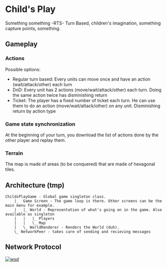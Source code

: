Child's Play
===========

Something something -RTS- Turn Based,  children's imagination, something capture points, something.

Gameplay
--------

### Actions

Possible options:

* Regular turn based: Every units can move once and have an action (wait/attack/other) each turn
* DnD: Every unit has 2 actions (move/wait/attack/other) each turn. Doing the same action twice has disminishing return
* Ticket: The player has a fixed number of ticket each turn. He can use them to do an action (move/wait/attack/other) on any unit. Disminishing return by action type

### Game state synchronization

At the beginning of your turn, you download the list of actions done by the other player and replay them.

### Terrain

The map is made of areas (to be conquered) that are made of hexagonal tiles.


Architecture (tmp)
------------------

```
ChildsPlayGame - Global game singleton class.
	|_  Game Screen - The game loop is there. Other screens can be the main menu for example.
	|	|_ World - Representation of what's going on in the game. Also available as singleton
	|	|	|_ Players
	|	|	\_ Map
	|	\_ WorldRenderer - Renders the World (duh).
	\_ NetworkPeer - takes care of sending and recieving messages

```

Network Protocol
----------------
[![wsd](http://www.websequencediagrams.com/cgi-bin/cdraw?lz=cGFydGljaXBhbnQgUGxheWVyCgAHDENsaWVudAAGDVNlcnZlcgoKaWYgdGhlcmUgaXMgbm8gcwASBSBydW5uaW5nCgkARwYtPisAKgY6IGNyZWF0ZQAhBwplbmQKABoJAGAGABoJYwBvBgB2Bi0-ADgJb25uZWN0L2luaXQgc2VxdWVuY2UKCmFsdAB2BzogbmJDAB8GaW9ucyA9PSBuYk1heACBUgZzCgCBNAYARwpzdGFydCBnYW1lCgoKbG9vcCB0dXJucwoJAAcFAGgHaW9ucwoJCQA0CACBIwgANgZ0dXJuIHJlcXVlc3QgWwCCOgZBAHgGXQoJCQCBOggAglMGOiB1cGRhdGUAbQUgc3RhdGUsAD0LAIIGCQAmCHBsYXlcbgAWBQkAgkYJAIIjCGVuZACBKQUsIHNlbmQgQ29tbWFuZFsAagwAgnEIAIEKDQoJZW5kAIJ5BWVuZA&s=default)](http://www.websequencediagrams.com/?lz=cGFydGljaXBhbnQgUGxheWVyCgAHDENsaWVudAAGDVNlcnZlcgoKaWYgdGhlcmUgaXMgbm8gcwASBSBydW5uaW5nCgkARwYtPisAKgY6IGNyZWF0ZQAhBwplbmQKABoJAGAGABoJYwBvBgB2Bi0-ADgJb25uZWN0L2luaXQgc2VxdWVuY2UKCmFsdAB2BzogbmJDAB8GaW9ucyA9PSBuYk1heACBUgZzCgCBNAYARwpzdGFydCBnYW1lCgoKbG9vcCB0dXJucwoJAAcFAGgHaW9ucwoJCQA0CACBIwgANgZ0dXJuIHJlcXVlc3QgWwCCOgZBAHgGXQoJCQCBOggAglMGOiB1cGRhdGUAbQUgc3RhdGUsAD0LAIIGCQAmCHBsYXlcbgAWBQkAgkYJAIIjCGVuZACBKQUsIHNlbmQgQ29tbWFuZFsAagwAgnEIAIEKDQoJZW5kAIJ5BWVuZA&s=default)
<!--
participant Player
participant Client
participant Server

if there is no server running
	Player->+Server: create server
end
Player->+Client: create client
Client->Server: connect/init sequence

alt server: nbConnections == nbMaxPlayers
	Server->Server: start game


	loop turns
		loop connections
			Server->Client: start turn request [PlayerActions]
			Client->Player: update game state, start turn
	Player->Player: play\nturn
			Player->Client: end turn, send Command[]
			Client->Server: PlayerActions
		end
	end
end
 -->
